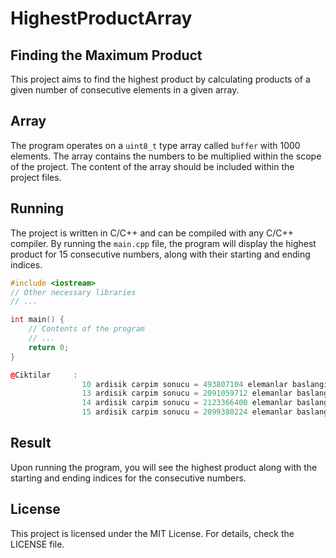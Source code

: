 # HighestProductArray

## Finding the Maximum Product

This project aims to find the highest product by calculating products of a given number of consecutive elements in a given array.

## Array

The program operates on a `uint8_t` type array called `buffer` with 1000 elements. The array contains the numbers to be multiplied within the scope of the project. The content of the array should be included within the project files.

## Running

The project is written in C/C++ and can be compiled with any C/C++ compiler. By running the `main.cpp` file, the program will display the highest product for 15 consecutive numbers, along with their starting and ending indices.

```cpp
#include <iostream>
// Other necessary libraries
// ...

int main() {
    // Contents of the program
    // ...
    return 0;
}
```
```cpp
@Ciktilar     :
				10 ardisik carpim sonucu = 493807104 elemanlar baslangic 315'dan 324. elemana kadar 926 denemede buldu.
				13 ardisik carpim sonucu = 2091059712 elemanlar baslangic 438'dan 450. elemana kadar 923 denemede buldu.
				14 ardisik carpim sonucu = 2123366400 elemanlar baslangic 657'dan 670. elemana kadar 922 denemede buldu.
				15 ardisik carpim sonucu = 2099380224 elemanlar baslangic 651'dan 665. elemana kadar 921 denemede buldu.

```

## Result
Upon running the program, you will see the highest product along with the starting and ending indices for the consecutive numbers.

## License
This project is licensed under the MIT License. For details, check the LICENSE file.
